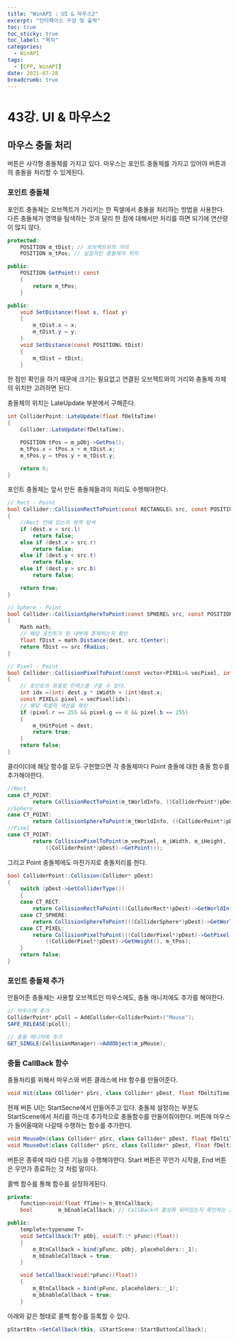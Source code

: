 ```yaml
---
title: "WinAPI : UI & 마우스2"
excerpt: "인터페이스 구성 및 출력"
toc: true
toc_sticky: true
toc_label: "목차"
categories:
  - WinAPI
tags:
  - [CPP, WinAPI]
date: 2021-07-28
breadcrumb: true
---
```


# 43강. UI & 마우스2

## 마우스 충돌 처리

버튼은 사각형 충돌체를 가지고 있다. 마우스는 포인트 충돌체를 가지고 있어야 버튼과의 충돌을 처리할 수 있게된다.

### 포인트 충돌체

포인트 충돌체는 오브젝트가 가리키는 한 픽셀에서 충돌을 처리하는 방법을 사용한다. 다른 충돌체가 영역을 탐색하는 것과 달리 한 점에 대해서만 처리를 하면 되기에 연산량이 많지 않다.

```csharp
protected:
	POSITION m_tDist; // 오브젝트와의 거리
	POSITION m_tPos; // 실질적인 충돌체의 위치

public:
	POSITION GetPoint() const
	{
		return m_tPos;
	}

public:
	void SetDistance(float x, float y)
	{
		m_tDist.x = x;
		m_tDist.y = y;
	}
	void SetDistance(const POSITION& tDist)
	{
		m_tDist = tDist;
	}
```

한 점만 확인을 하기 때문에 크기는 필요없고 연결된 오브젝트와의 거리와 충돌체 자체의 위치만 고려하면 된다.

충돌체의 위치는 LateUpdate 부분에서 구해준다.

```csharp
int ColliderPoint::LateUpdate(float fDeltaTime)
{
	Collider::LateUpdate(fDeltaTime);

	POSITION tPos = m_pObj->GetPos();
	m_tPos.x = tPos.x + m_tDist.x;
	m_tPos.y = tPos.y + m_tDist.y;

	return 0;
}
```

포인트 충돌체는 앞서 만든 충돌체들과의 처리도 수행해야한다.

```csharp
// Rect - Point
bool Collider::CollisionRectToPoint(const RECTANGLE& src, const POSITION& dest)
{
	//Rect 안에 있는지 영역 탐색
	if (dest.x < src.l)
		return false;
	else if (dest.x > src.r)
		return false;
	else if (dest.y < src.t)
		return false;
	else if (dest.y > src.b)
		return false;

	return true;
}

// Sphere - Point
bool Collider::CollisionSphereToPoint(const SPHERE& src, const POSITION& dest)
{
	Math math;
	// 해당 포인트가 원 내부에 존재하는지 확인
	float fDist = math.Distance(dest, src.tCenter);
	return fDist <= src.fRadius;
}

// Pixel - Point
bool Collider::CollisionPixelToPoint(const vector<PIXEL>& vecPixel, int iWidth, int iHeight, const POSITION& dest)
{
	// 포인트의 좌표로 인덱스를 구할 수 있다.
	int idx =(int) dest.y * iWidth + (int)dest.x;
	const PIXEL& pixel = vecPixel[idx];
	// 해당 픽셀의 색상을 확인
	if (pixel.r == 255 && pixel.g == 0 && pixel.b == 255)
	{
		m_tHitPoint = dest;
		return true;
	}
	return false;
}
```

콜라이더에 해당 함수를 모두 구현했으면 각 충돌체마다 Point 충돌에 대한 충돌 함수를 추가해야한다.

```csharp
//Rect
case CT_POINT:
		return CollisionRectToPoint(m_tWorldInfo, ((ColliderPoint*)pDest)->GetPoint());
//Sphere
case CT_POINT:
		return CollisionSphereToPoint(m_tWorldInfo, ((ColliderPoint*)pDest)->GetPoint());
//Pixel
case CT_POINT:
		return CollisionPixelToPoint(m_vecPixel, m_iWidth, m_iHeight,
			((ColliderPoint*)pDest)->GetPoint());
```

그리고 Point 충돌체에도 마찬가지로 충돌처리를 한다.

```csharp
bool ColliderPoint::Collision(Collider* pDest)
{
	switch (pDest->GetColliderType())
	{
	case CT_RECT:
		return CollisionRectToPoint(((ColliderRect*)pDest)->GetWorldInfo(), m_tPos);
	case CT_SPHERE:
		return CollisionSphereToPoint(((ColliderSphere*)pDest)->GetWorldInfo(), m_tPos);
	case CT_PIXEL:
		return CollisionPixelToPoint(((ColliderPixel*)pDest)->GetPixel(), ((ColliderPixel*)pDest)->GetWidth(), 
			((ColliderPixel*)pDest)->GetHeight(), m_tPos);
	}
	return false;
}
```

### 포인트 충돌체 추가

만들어준 충돌체는 사용할 오브젝트인 마우스에도, 충돌 매니저에도 추가를 해야한다.

```csharp
// 마우스에 추가
ColliderPoint* pColl = AddCollider<ColliderPoint>("Mouse");
SAFE_RELEASE(pColl);

// 충돌 매니저에 추가
GET_SINGLE(CollisionManager)->AddObject(m_pMouse);
```

### 충돌 CallBack 함수

충돌처리를 위해서 마우스와 버튼 클래스에 Hit 함수를 만들어준다.

```csharp
void Hit(class COllider* pSrc, class Collider* pDest, float fDeltiTime);
```

현재 버튼 UI는 StartSecne에서 만들어주고 있다. 충돌체 설정하는 부분도 StartScene에서 처리를 하는데 추가적으로 충돌함수를 만들어줘야한다. 버튼에 마우스가 들어올때와 나갈때 수행하는 함수를 추가한다.

```csharp
void MouseOn(class Collider* pSrc, class Collider* pDest, float fDeltiTime);
void MouseOut(class Collider* pSrc, class Collider* pDest, float fDeltiTime);
```

버튼은 종류에 따라 다른 기능을 수행해야한다. Start 버튼은 무언가 시작을, End 버튼은 무언가 종료하는 것 처럼 말이다.

콜백 함수를 통해 함수를 설정하게된다.

```csharp
private:
	function<void(float fTime)> m_BtnCallback;
	bool		m_bEnableCallback; // CallBack이 활성화 되어있는지 확인하는 용도.

public:
	template<typename T>
	void SetCallback(T* pObj, void(T::* pFunc)(float))
	{
		m_BtnCallback = bind(pFunc, pObj, placeholders::_1);
		m_bEnableCallback = true;
	}

	void SetCallback(void(*pFunc)(float))
	{
		m_BtnCallback = bind(pFunc, placeholders::_1);
		m_bEnableCallback = true;
	}
```

아래와 같은 형태로 콜백 함수를 등록할 수 있다.

```csharp
pStartBtn->SetCallback(this, &StartScene::StartButtonCallback);
```